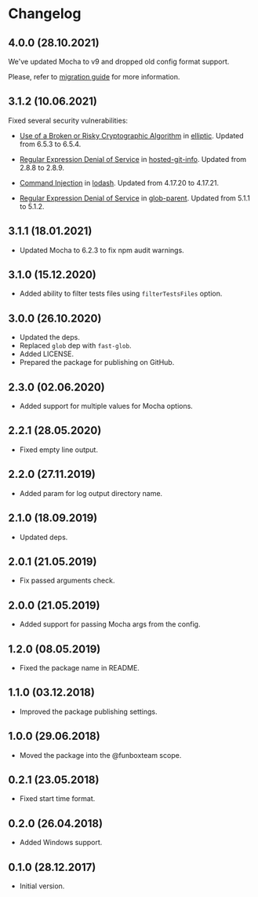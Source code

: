 # Changelog

## 4.0.0 (28.10.2021)

We've updated Mocha to v9 and dropped old config format support. 

Please, refer to [migration guide](./MIGRATION.md) for more information. 


## 3.1.2 (10.06.2021)

Fixed several security vulnerabilities:

- [Use of a Broken or Risky Cryptographic Algorithm](https://github.com/advisories/GHSA-r9p9-mrjm-926w) in [elliptic](https://github.com/indutny/elliptic). Updated from 6.5.3 to 6.5.4.

- [Regular Expression Denial of Service](https://github.com/advisories/GHSA-43f8-2h32-f4cj) in [hosted-git-info](https://github.com/npm/hosted-git-info). Updated from 2.8.8 to 2.8.9.

- [Command Injection](https://github.com/advisories/GHSA-35jh-r3h4-6jhm) in [lodash](https://github.com/lodash/lodash). Updated from 4.17.20 to 4.17.21.

- [Regular Expression Denial of Service](https://www.npmjs.com/advisories/1751) in [glob-parent](https://www.npmjs.com/package/glob-parent). Updated from 5.1.1 to 5.1.2.


## 3.1.1 (18.01.2021)

* Updated Mocha to 6.2.3 to fix npm audit warnings.

## 3.1.0 (15.12.2020)

* Added ability to filter tests files using `filterTestsFiles` option.


## 3.0.0 (26.10.2020)

* Updated the deps.
* Replaced `glob` dep with `fast-glob`.
* Added LICENSE.
* Prepared the package for publishing on GitHub.

## 2.3.0 (02.06.2020)

* Added support for multiple values for Mocha options.

## 2.2.1 (28.05.2020)

* Fixed empty line output.

## 2.2.0 (27.11.2019)

* Added param for log output directory name.

## 2.1.0 (18.09.2019)

* Updated deps.

## 2.0.1 (21.05.2019)

* Fix passed arguments check.

## 2.0.0 (21.05.2019)

* Added support for passing Mocha args from the config.

## 1.2.0 (08.05.2019)

* Fixed the package name in README.

## 1.1.0 (03.12.2018)

* Improved the package publishing settings.

## 1.0.0 (29.06.2018)

* Moved the package into the @funboxteam scope. 

## 0.2.1 (23.05.2018)

* Fixed start time format.

## 0.2.0 (26.04.2018)

* Added Windows support.

## 0.1.0 (28.12.2017)

* Initial version.

